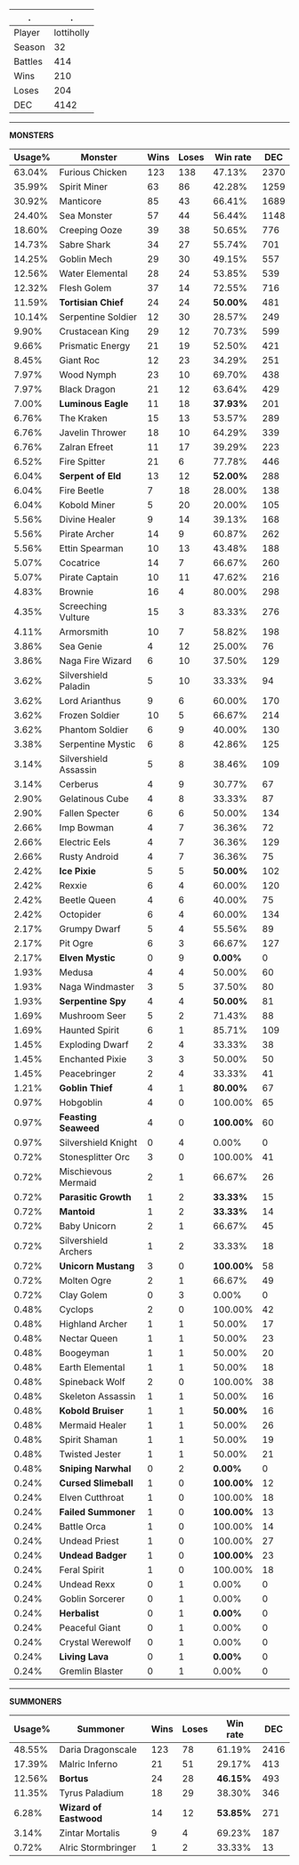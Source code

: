 .|.
|-|-
Player|lottiholly
Season|32
Battles|414
Wins|210
Loses|204
DEC|4142

---
**MONSTERS**

Usage%|Monster|Wins|Loses|Win rate|DEC|
-|-|-|-|-|-|
63.04%|Furious Chicken|123|138|47.13%|2370|
35.99%|Spirit Miner|63|86|42.28%|1259|
30.92%|Manticore|85|43|66.41%|1689|
24.40%|Sea Monster|57|44|56.44%|1148|
18.60%|Creeping Ooze|39|38|50.65%|776|
14.73%|Sabre Shark|34|27|55.74%|701|
14.25%|Goblin Mech|29|30|49.15%|557|
12.56%|Water Elemental|28|24|53.85%|539|
12.32%|Flesh Golem|37|14|72.55%|716|
11.59%|**Tortisian Chief**|24|24|**50.00%**|481|
10.14%|Serpentine Soldier|12|30|28.57%|249|
9.90%|Crustacean King|29|12|70.73%|599|
9.66%|Prismatic Energy|21|19|52.50%|421|
8.45%|Giant Roc|12|23|34.29%|251|
7.97%|Wood Nymph|23|10|69.70%|438|
7.97%|Black Dragon|21|12|63.64%|429|
7.00%|**Luminous Eagle**|11|18|**37.93%**|201|
6.76%|The Kraken|15|13|53.57%|289|
6.76%|Javelin Thrower|18|10|64.29%|339|
6.76%|Zalran Efreet|11|17|39.29%|223|
6.52%|Fire Spitter|21|6|77.78%|446|
6.04%|**Serpent of Eld**|13|12|**52.00%**|288|
6.04%|Fire Beetle|7|18|28.00%|138|
6.04%|Kobold Miner|5|20|20.00%|105|
5.56%|Divine Healer|9|14|39.13%|168|
5.56%|Pirate Archer|14|9|60.87%|262|
5.56%|Ettin Spearman|10|13|43.48%|188|
5.07%|Cocatrice|14|7|66.67%|260|
5.07%|Pirate Captain|10|11|47.62%|216|
4.83%|Brownie|16|4|80.00%|298|
4.35%|Screeching Vulture|15|3|83.33%|276|
4.11%|Armorsmith|10|7|58.82%|198|
3.86%|Sea Genie|4|12|25.00%|76|
3.86%|Naga Fire Wizard|6|10|37.50%|129|
3.62%|Silvershield Paladin|5|10|33.33%|94|
3.62%|Lord Arianthus|9|6|60.00%|170|
3.62%|Frozen Soldier|10|5|66.67%|214|
3.62%|Phantom Soldier|6|9|40.00%|130|
3.38%|Serpentine Mystic|6|8|42.86%|125|
3.14%|Silvershield Assassin|5|8|38.46%|109|
3.14%|Cerberus|4|9|30.77%|67|
2.90%|Gelatinous Cube|4|8|33.33%|87|
2.90%|Fallen Specter|6|6|50.00%|134|
2.66%|Imp Bowman|4|7|36.36%|72|
2.66%|Electric Eels|4|7|36.36%|129|
2.66%|Rusty Android|4|7|36.36%|75|
2.42%|**Ice Pixie**|5|5|**50.00%**|102|
2.42%|Rexxie|6|4|60.00%|120|
2.42%|Beetle Queen|4|6|40.00%|75|
2.42%|Octopider|6|4|60.00%|134|
2.17%|Grumpy Dwarf|5|4|55.56%|89|
2.17%|Pit Ogre|6|3|66.67%|127|
2.17%|**Elven Mystic**|0|9|**0.00%**|0|
1.93%|Medusa|4|4|50.00%|60|
1.93%|Naga Windmaster|3|5|37.50%|80|
1.93%|**Serpentine Spy**|4|4|**50.00%**|81|
1.69%|Mushroom Seer|5|2|71.43%|88|
1.69%|Haunted Spirit|6|1|85.71%|109|
1.45%|Exploding Dwarf|2|4|33.33%|38|
1.45%|Enchanted Pixie|3|3|50.00%|50|
1.45%|Peacebringer|2|4|33.33%|41|
1.21%|**Goblin Thief**|4|1|**80.00%**|67|
0.97%|Hobgoblin|4|0|100.00%|65|
0.97%|**Feasting Seaweed**|4|0|**100.00%**|60|
0.97%|Silvershield Knight|0|4|0.00%|0|
0.72%|Stonesplitter Orc|3|0|100.00%|41|
0.72%|Mischievous Mermaid|2|1|66.67%|26|
0.72%|**Parasitic Growth**|1|2|**33.33%**|15|
0.72%|**Mantoid**|1|2|**33.33%**|14|
0.72%|Baby Unicorn|2|1|66.67%|45|
0.72%|Silvershield Archers|1|2|33.33%|18|
0.72%|**Unicorn Mustang**|3|0|**100.00%**|58|
0.72%|Molten Ogre|2|1|66.67%|49|
0.72%|Clay Golem|0|3|0.00%|0|
0.48%|Cyclops|2|0|100.00%|42|
0.48%|Highland Archer|1|1|50.00%|17|
0.48%|Nectar Queen|1|1|50.00%|23|
0.48%|Boogeyman|1|1|50.00%|20|
0.48%|Earth Elemental|1|1|50.00%|18|
0.48%|Spineback Wolf|2|0|100.00%|38|
0.48%|Skeleton Assassin|1|1|50.00%|16|
0.48%|**Kobold Bruiser**|1|1|**50.00%**|16|
0.48%|Mermaid Healer|1|1|50.00%|26|
0.48%|Spirit Shaman|1|1|50.00%|19|
0.48%|Twisted Jester|1|1|50.00%|21|
0.48%|**Sniping Narwhal**|0|2|**0.00%**|0|
0.24%|**Cursed Slimeball**|1|0|**100.00%**|12|
0.24%|Elven Cutthroat|1|0|100.00%|18|
0.24%|**Failed Summoner**|1|0|**100.00%**|13|
0.24%|Battle Orca|1|0|100.00%|14|
0.24%|Undead Priest|1|0|100.00%|27|
0.24%|**Undead Badger**|1|0|**100.00%**|23|
0.24%|Feral Spirit|1|0|100.00%|18|
0.24%|Undead Rexx|0|1|0.00%|0|
0.24%|Goblin Sorcerer|0|1|0.00%|0|
0.24%|**Herbalist**|0|1|**0.00%**|0|
0.24%|Peaceful Giant|0|1|0.00%|0|
0.24%|Crystal Werewolf|0|1|0.00%|0|
0.24%|**Living Lava**|0|1|**0.00%**|0|
0.24%|Gremlin Blaster|0|1|0.00%|0|

---
**SUMMONERS**

Usage%|Summoner|Wins|Loses|Win rate|DEC|
-|-|-|-|-|-|
48.55%|Daria Dragonscale|123|78|61.19%|2416|
17.39%|Malric Inferno|21|51|29.17%|413|
12.56%|**Bortus**|24|28|**46.15%**|493|
11.35%|Tyrus Paladium|18|29|38.30%|346|
6.28%|**Wizard of Eastwood**|14|12|**53.85%**|271|
3.14%|Zintar Mortalis|9|4|69.23%|187|
0.72%|Alric Stormbringer|1|2|33.33%|13|
